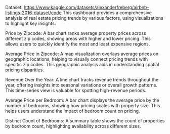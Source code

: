 Dataset: https://www.kaggle.com/datasets/alexanderfreberg/airbnb-listings-2016-dataset/code
This dashboard provides a comprehensive analysis of real estate pricing trends by various factors, using visualizations to highlight key insights:

Price by Zipcode: A bar chart ranks average property prices across different zip codes, showing areas with higher and lower pricing. This allows users to quickly identify the most and least expensive regions.

Average Price in Zipcode: A map visualization overlays average prices on geographic locations, helping to visually connect pricing trends with specific zip codes. This geographic analysis aids in understanding spatial pricing disparities.

Revenue Over the Year: A line chart tracks revenue trends throughout the year, offering insights into seasonal variations or overall growth patterns. This time-series view is valuable for spotting high-revenue periods.

Average Price per Bedroom: A bar chart displays the average price by the number of bedrooms, showing how pricing scales with property size. This helps users understand the impact of bedroom count on pricing.

Distinct Count of Bedrooms: A summary table shows the count of properties by bedroom count, highlighting availability across different sizes.
